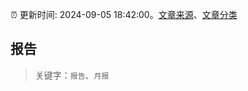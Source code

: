:alarm_clock: 更新时间: 2024-09-05 18:42:00。[文章来源](/README.md)、[文章分类](/TAGS.md)

## 报告


> 关键字：`报告`、`月报`



